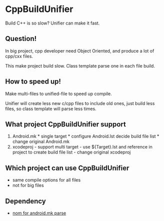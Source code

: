 # CppBuildUnifier

Build C++ is so slow? Unifier can make it fast.

## Question!

In big project, cpp developer need Object Oriented, and produce a lot of cpp/cxx files.

This make project build slow. Class template parse one in each file build.

## How to speed up!

Make multi-files to unified-file to speed up compile.

Unifier will create less new c/cpp files to include old ones, just build less files, so class template will parse less times.

## What project CppBuildUnifier support
  
  1. Android.mk
    * single target
    * configure Android.lst decide build file list
    * change original Android.mk
  2. xcodeproj
    - support multi target
    - use ${Target}.lst and reference in project to create build file list
    - change original xcodeproj

## Which project can use CppBuildUnifier

  * same compile options for all files
  * not for big files

## Dependency

- [nom for android.mk parse](https://github.com/aep/nom)
